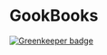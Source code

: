 # GookBooks

[![Greenkeeper badge](https://badges.greenkeeper.io/vbrdnk/Gook-books.svg)](https://greenkeeper.io/)